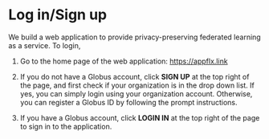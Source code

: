 # Log in/Sign up

We build a web application to provide privacy-preserving federated learning as a service. To login, 

1. Go to the home page of the web application: https://appflx.link

2. If you do not have a Globus account, click **SIGN UP** at the top right of the page, and first check if your organization is in the drop down list. If yes, you can simply login using your organization account. Otherwise, you can register a Globus ID by following the prompt instructions.

3. If you have a Globus account, click **LOGIN IN** at the top right of the page to sign in to the application.